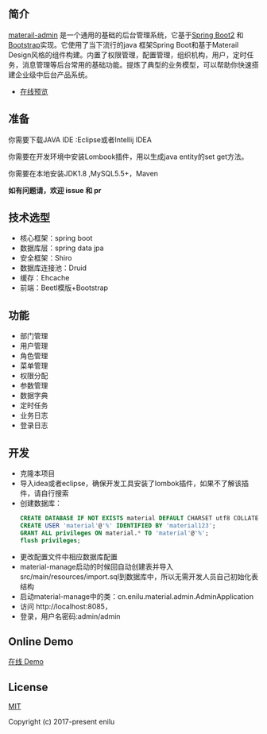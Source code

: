 ## 简介

[materail-admin](https://github.com/enilu/material-admin) 是一个通用的基础的后台管理系统，它基于[Spring Boot2](https://spring.io/projects/spring-boot/) 和 [Bootstrap](https://www.bootcss.com/)实现。它使用了当下流行的java 框架Spring Boot和基于Materail Design风格的组件构建。内置了权限管理，配置管理，组织机构，用户，定时任务，消息管理等后台常用的基础功能。提炼了典型的业务模型，可以帮助你快速搭建企业级中后台产品系统。

- [在线预览](http://material.enilu.cn) 
 
## 准备

你需要下载JAVA IDE :Eclipse或者Intellij IDEA

你需要在开发环境中安装Lombook插件，用以生成java entity的set get方法。

你需要在本地安装JDK1.8 ,MySQL5.5+，Maven


**如有问题请，欢迎 issue 和 pr**


## 技术选型

- 核心框架：spring boot
- 数据库层：spring data jpa
- 安全框架：Shiro
- 数据库连接池：Druid
- 缓存：Ehcache
- 前端：Beetl模版+Bootstrap
 
## 功能
- 部门管理
- 用户管理
- 角色管理
- 菜单管理
- 权限分配
- 参数管理
- 数据字典
- 定时任务
- 业务日志
- 登录日志

## 开发

- 克隆本项目
- 导入idea或者eclipse，确保开发工具安装了lombok插件，如果不了解该插件，请自行搜索
- 创建数据库： 
    ```sql
    CREATE DATABASE IF NOT EXISTS material DEFAULT CHARSET utf8 COLLATE utf8_general_ci; 
    CREATE USER 'material'@'%' IDENTIFIED BY 'material123';
    GRANT ALL privileges ON material.* TO 'material'@'%';
    flush privileges;
    
    ```
- 更改配置文件中相应数据库配置
- material-manage启动的时候回自动创建表并导入src/main/resources/import.sql到数据库中，所以无需开发人员自己初始化表结构
- 启动material-manage中的类：cn.enilu.material.admin.AdminApplication
- 访问 http://localhost:8085，   
- 登录，用户名密码:admin/admin

 
## Online Demo

[在线 Demo](http://material.enilu.cn)

## License

[MIT](https://github.com/enilu/material-admin/blob/master/LICENSE)

Copyright (c) 2017-present enilu
